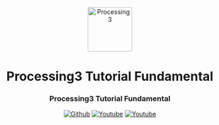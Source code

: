 <p align="center">
  <img alt="Processing3" src="https://github.com/algokelvin-373/Processing3Code/blob/feature/readme/processing3_logo.png" width="100" height="100">
  <h1 align="center">Processing3 Tutorial Fundamental</h1>
</p>
<h3 align="center">Processing3 Tutorial Fundamental</h3>

<p align="center">
  <a href="https://github.com/algokelvin-373"><img alt="Github" src="https://img.shields.io/github/followers/algokelvin-373?label=follow&style=social"></a>
  <a href="https://www.youtube.com/c/AlgoKelvin373/"><img alt="Youtube" src="https://img.shields.io/youtube/channel/views/UCpSHZFRx64xWwXYbWbyXxfw?style=social"></a>
  <a href="https://www.youtube.com/c/AlgoKelvin373/"><img alt="Youtube" src="https://img.shields.io/youtube/channel/subscribers/UCpSHZFRx64xWwXYbWbyXxfw?style=social"></a>
</p>
